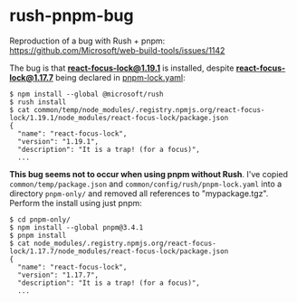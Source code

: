 # rush-pnpm-bug

Reproduction of a bug with Rush + pnpm: https://github.com/Microsoft/web-build-tools/issues/1142

The bug is that **react-focus-lock@1.19.1** is installed, despite **react-focus-lock@1.17.7** being declared in [pnpm-lock.yaml](common/config/rush/pnpm-lock.yaml):

```shell
$ npm install --global @microsoft/rush
$ rush install
$ cat common/temp/node_modules/.registry.npmjs.org/react-focus-lock/1.19.1/node_modules/react-focus-lock/package.json
{
  "name": "react-focus-lock",
  "version": "1.19.1",
  "description": "It is a trap! (for a focus)",
  ...
```

**This bug seems not to occur when using pnpm without Rush**. I've copied `common/temp/package.json` and `common/config/rush/pnpm-lock.yaml` into a directory `pnpm-only/` and removed all references to "mypackage.tgz". Perform the install using just pnpm:

```shell
$ cd pnpm-only/
$ npm install --global pnpm@3.4.1
$ pnpm install
$ cat node_modules/.registry.npmjs.org/react-focus-lock/1.17.7/node_modules/react-focus-lock/package.json
{
  "name": "react-focus-lock",
  "version": "1.17.7",
  "description": "It is a trap! (for a focus)",
  ...
```
